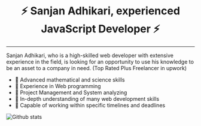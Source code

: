 <h1 align="center">⚡️ Sanjan Adhikari, experienced JavaScript Developer ⚡️</h1>

---

Sanjan Adhikari, who is a high-skilled web developer with extensive experience in the field, is looking for an opportunity to use his knowledge to be an asset to a company in need. (Top Rated Plus Freelancer in upwork)

- 💪 Advanced mathematical and science skills
- 💪 Experience in Web programming
- 💪 Project Management and System analyzing
- 💪 In-depth understanding of many web development skills
- 💪 Capable of working within specific timelines and deadlines

![Github stats](https://github-readme-stats.vercel.app/api?username=sanjanadhikari1)
